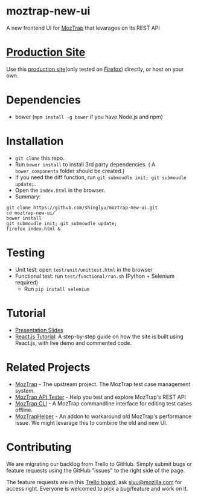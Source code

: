 moztrap-new-ui
==============

A new frontend UI for [MozTrap](https://moztrap.mozilla.org/) that levarages on its REST API

# [Production Site](https://shinglyu.github.io/moztrap-new-ui/#/)

Use this [production site](https://shinglyu.github.io/moztrap-new-ui/#/)(only tested on [Firefox](https://www.mozilla.org/en-US/firefox/new/)) directly, or host on your own.

# Dependencies
* bower (`npm install -g bower` if you have Node.js and npm)
  
# Installation 
* `git clone` this repo.
* Run `bower install` to install 3rd party dependencies. ( A `bower_components` folder should be created.)
* If you need the diff function, run `git submoudle init; git submoudle update;`.
* Open the `index.html` in the browser.
* Summary: <div>
```
git clone https://github.com/shinglyu/moztrap-new-ui.git
cd moztrap-new-ui/
bower install
git submoudle init; git submoudle update;
firefox index.html &
```
</div>

# Testing
* Unit test: open `test/unit/unittest.html` in the browser
* Functional test: run `test/functional/run.sh` (Python + Selenium required)
  * Run `pip install selenium`
  
# Tutorial
* [Presentation Slides](https://dl.dropboxusercontent.com/u/7281903/slides-4d90fc/tutorial.md.html#/)
* [React.js Tutorial](http://shinglyu.github.io/moztrap-new-ui/tutorial.html): A step-by-step guide on how the site is built using React.js, with live demo and commented code.

# Related Projects
* [MozTrap](https://github.com/mozilla/moztrap/) - The upstream project. The MozTrap test case management system.
* [MozTrap API Tester](https://github.com/shinglyu/moztrap-api-tester) - Help you test and explore MozTrap's REST API
* [MozTrap CLI](https://github.com/shinglyu/moztrap-cli) - A MozTrap commandline interface for editing test cases offline. 
* [MozTrapHelper](https://github.com/shinglyu/MozTrapHelper) - An addon to workaround old MozTrap's performance issue. We might levarage this to combine the old and new UI.

# Contributing
We are migrating our backlog from Trello to GitHub. Simply submit bugs or feature requests using the GitHub "issues" to the right side of the page.

The feature requests are in this [Trello board](https://trello.com/b/FvWTBKjf/moztrap-enhancement-backlog), ask slyu@mozilla.com for access right. Everyone is welcomed to pick a bug/feature and work on it.
